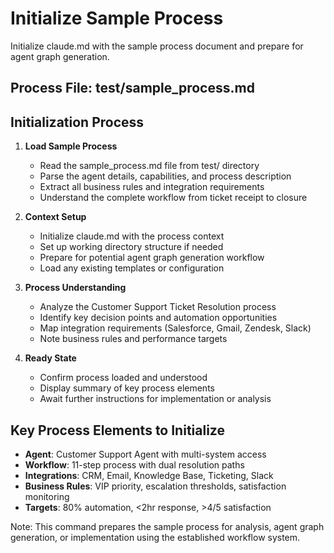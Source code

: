 # Initialize Sample Process

Initialize claude.md with the sample process document and prepare for agent graph generation.

## Process File: test/sample_process.md

## Initialization Process

1. **Load Sample Process**
   - Read the sample_process.md file from test/ directory
   - Parse the agent details, capabilities, and process description
   - Extract all business rules and integration requirements
   - Understand the complete workflow from ticket receipt to closure

2. **Context Setup**
   - Initialize claude.md with the process context
   - Set up working directory structure if needed
   - Prepare for potential agent graph generation workflow
   - Load any existing templates or configuration

3. **Process Understanding**
   - Analyze the Customer Support Ticket Resolution process
   - Identify key decision points and automation opportunities
   - Map integration requirements (Salesforce, Gmail, Zendesk, Slack)
   - Note business rules and performance targets

4. **Ready State**
   - Confirm process loaded and understood
   - Display summary of key process elements
   - Await further instructions for implementation or analysis

## Key Process Elements to Initialize

- **Agent**: Customer Support Agent with multi-system access
- **Workflow**: 11-step process with dual resolution paths
- **Integrations**: CRM, Email, Knowledge Base, Ticketing, Slack
- **Business Rules**: VIP priority, escalation thresholds, satisfaction monitoring
- **Targets**: 80% automation, <2hr response, >4/5 satisfaction

Note: This command prepares the sample process for analysis, agent graph generation, or implementation using the established workflow system.